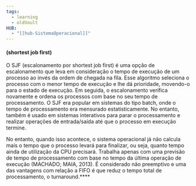 ```yaml
---
tags:
  - learning
  - oldVoult
HUB:
  - "[[hub-SistemaOperacional]]"
---
```

#### (shortest job first)

O SJF (escalonamento por shortest job first) é uma opção de escalonamento que leva em consideração o tempo de execução de um processo ao invés da ordem de chegada na fila. Esse algoritmo seleciona o processo com o menor tempo de execução e lhe dá prioridade, movendo-o para o estado de execução. Em seguida, o escalonamento verifica novamente e ordena os processos com base no seu tempo de processamento. O SJF era popular em sistemas do tipo batch, onde o tempo de processamento era mensurado estatisticamente. No entanto, também é usado em sistemas interativos para parar o processamento e realizar operações de entrada/saída até que o processo em execução termine.

No entanto, quando isso acontece, o sistema operacional já não calcula mais o tempo que o processo levará para finalizar, ou seja, quanto tempo ainda de utilização da CPU precisará. Trabalha apenas com uma previsão de tempo de processamento com base no tempo da última operação de execução (MACHADO; MAIA, 2013). É considerado não preemptivo e uma das vantagens com relação a FIFO é que reduz o tempo total de processamento, o turnaround.****